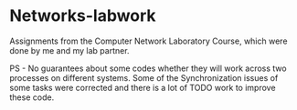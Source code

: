# Networks-labwork
Assignments from the Computer Network Laboratory Course, which were done by me and my lab partner.

PS - No guarantees about some codes whether they will work across two processes on different systems. Some of the Synchronization issues of some tasks were corrected and there is a lot of TODO work to improve these code.
